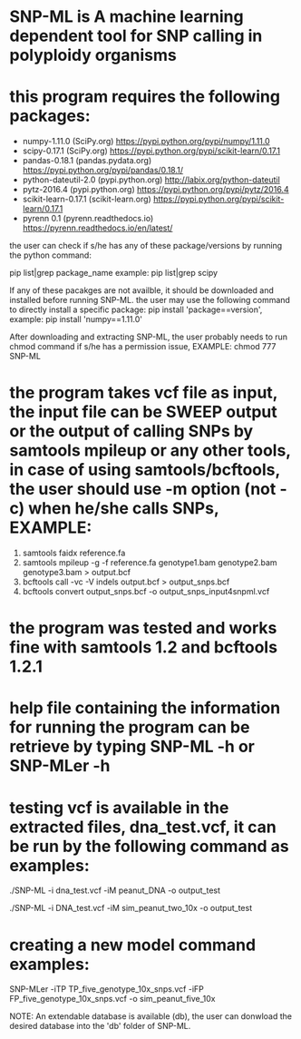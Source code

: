 # SNP-ML is A machine learning dependent tool for SNP calling in polyploidy organisms
# this program requires the following packages:
*   numpy-1.11.0 (SciPy.org) https://pypi.python.org/pypi/numpy/1.11.0
*   scipy-0.17.1 (SciPy.org) https://pypi.python.org/pypi/scikit-learn/0.17.1
*   pandas-0.18.1 (pandas.pydata.org) https://pypi.python.org/pypi/pandas/0.18.1/
*   python-dateutil-2.0 (pypi.python.org) http://labix.org/python-dateutil
*   pytz-2016.4 (pypi.python.org) https://pypi.python.org/pypi/pytz/2016.4
*   scikit-learn-0.17.1 (scikit-learn.org) https://pypi.python.org/pypi/scikit-learn/0.17.1
*   pyrenn 0.1 (pyrenn.readthedocs.io) https://pyrenn.readthedocs.io/en/latest/

the user can check if s/he has any of these package/versions by running the python command:

pip list|grep package_name
      example: pip list|grep scipy

If any of these pacakges are not availble, it should be downloaded and installed before running SNP-ML.
the user may use the following command to directly install a specific package: 
pip install 'package==version', example: pip install 'numpy==1.11.0'

After downloading and extracting SNP-ML, the user probably needs to run chmod command if s/he has a permission issue, EXAMPLE: chmod 777 SNP-ML

# the program takes vcf file as input, the input file can be SWEEP output or the output of calling SNPs by samtools mpileup or any other tools, in case of using samtools/bcftools, the user should use -m option (not -c) when he/she calls SNPs, EXAMPLE:
1.   samtools faidx reference.fa
2.   samtools mpileup -g -f reference.fa genotype1.bam genotype2.bam genotype3.bam > output.bcf
3.   bcftools call -vc -V indels output.bcf > output_snps.bcf
4.   bcftools convert output_snps.bcf -o output_snps_input4snpml.vcf

# the program was tested and works fine with samtools 1.2 and bcftools 1.2.1
# help file containing the information for running the program can be retrieve by typing SNP-ML -h or SNP-MLer -h
# testing vcf is available in the extracted files, dna_test.vcf, it can be run by the following command as examples:
./SNP-ML -i dna_test.vcf -iM peanut_DNA -o output_test

./SNP-ML -i DNA_test.vcf -iM sim_peanut_two_10x -o output_test
# creating a new model command examples:
SNP-MLer -iTP TP_five_genotype_10x_snps.vcf -iFP FP_five_genotype_10x_snps.vcf -o sim_peanut_five_10x

NOTE: An extendable database is available (db), the user can donwload the desired database into the 'db' folder of SNP-ML.
